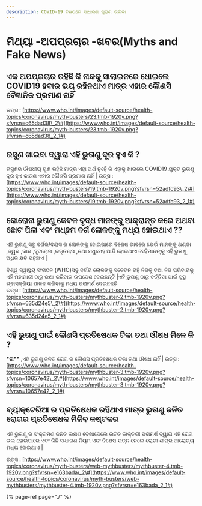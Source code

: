 ```yaml
---
description: COVID-19 ବିଷୟରେ ସାଧାରଣ ପୁରାଣ ତାଲିକା
---
```


# ମିଥ୍ୟା -ଅପପ୍ରଚାର -ଖବର\(Myths and Fake News\)

## ଏକ ଅପପ୍ରଚାର ରହିଛି କି ନାକକୁ ସାଲାଇନରେ ଧୋଇଲେ  COVID19 ହବାର ଭୟ ରହିନଥାଏ ମାତ୍ର ଏହାର କୌଣସି ବୈଜ୍ଞାନିକ ପ୍ରମାଣ ନାହିଁ

ଉତ୍ସ : [https://www.who.int/images/default-source/health-topics/coronavirus/myth-busters/23.tmb-1920v.png?sfvrsn=c65dad38\_2\#](https://www.who.int/images/default-source/health-topics/coronavirus/myth-busters/23.tmb-1920v.png?sfvrsn=c65dad38_2_1#)

## ରସୁଣ ଖାଇବା ଦ୍ୱାରା ଏହି ଭୁତାଣୁ ଦୂର ହୁଏ କି ?

ରସୁଣର ଔଷଧୀୟ ଗୁଣ ରହିଛି ମାତ୍ର ଏହା ଅର୍ଥ ନୁହେଁ କି ଏହାକୁ ଖାଇଲେ COVID19 ଯୁକ୍ତ ଭୁତାଣୁ ଦୂର ହୁଏ କାରଣ ଏହାର କୌଣସି ପ୍ରମାଣ ନାହିଁ \| ଉତ୍ସ : [https://www.who.int/images/default-source/health-topics/coronavirus/myth-busters/19.tmb-1920v.png?sfvrsn=52adfc93\_2\#](https://www.who.int/images/default-source/health-topics/coronavirus/myth-busters/19.tmb-1920v.png?sfvrsn=52adfc93_2_1#)

## କୋରୋନା  ଭୁତାଣୁ କେବଳ ବୃଦ୍ଧ ମାନଙ୍କୁ ଆକ୍ରାନ୍ତ କରେ ଅଥବା ଛୋଟ ପିଲା ଏବଂ ମଧ୍ହମ ବର୍ଗ ଲୋକଙ୍କୁ ମଧ୍ୟ ହୋଇଥାଏ  ??

ଏହି ଭୁତାଣୁ ସବୁ ବର୍ଗର/ବୟସ ର ଲୋକଙ୍କୁ ହୋଇପାରେ ବିଶେଷ ଭାବରେ ଯେଉଁ ମାନଙ୍କୁ ଥଣ୍ଡା ,ଜ୍ୱର ,କାଶ ,ହୃଦରୋଗ ,ରକ୍ତଚାପ ,ତଥା ମଧୁମେହ ଆଦି ହୋଇଥାଏ ସେହିମାନଙ୍କୁ ଏହି ଭୁତାଣୁ ଅଧିକ କ୍ଷତି ପହଞ୍ଚାଏ \|

ବିଶ୍ୱ ସ୍ୱାସ୍ଥ୍ୟ ସଂଗଠନ \(WHO\)ସବୁ ବର୍ଗର ଲୋକଙ୍କୁ ସଚେତନ ରହି ନିଜକୁ ତଥା ନିଜ ପରିବାରକୁ ଏହି ମହାମାରୀ ଠାରୁ ରକ୍ଷା କରିବାର ଉପଦେଶ ଦେଇଛନ୍ତି \|ଏହି ଭୁତାଣୁ ଠାରୁ ବର୍ତ୍ତିବା ପାଇଁ ସୁସ୍ଥ ଶ୍ଵାସକ୍ରିୟା ପାଳନ କରିବାକୁ ମଧ୍ୟ ପରାମର୍ଶ ଦେଇଛନ୍ତି  
ଉତ୍ସ : [https://www.who.int/images/default-source/health-topics/coronavirus/myth-busters/mythbuster-2.tmb-1920v.png?sfvrsn=635d24e5\_2\#](https://www.who.int/images/default-source/health-topics/coronavirus/myth-busters/mythbuster-2.tmb-1920v.png?sfvrsn=635d24e5_2_1#)

## ଏହି ଭୁତାଣୁ ପାଇଁ କୌଣସି ପ୍ରତିଷେଧକ ଟିକା  ତଥା ଔଷଧ ମିଳେ କି ?

**\***ନା**\*\*** ,ଏହି ଭୁତାଣୁ ଜନିତ ରୋଗ ର କୌଣସି ପ୍ରତିଷେଧକ ଟିକା ତଥା ଔଷଧ ନାହିଁ \| ଉତ୍ସ : [https://www.who.int/images/default-source/health-topics/coronavirus/myth-busters/mythbuster-3.tmb-1920v.png?sfvrsn=10657e42\_2\#](https://www.who.int/images/default-source/health-topics/coronavirus/myth-busters/mythbuster-3.tmb-1920v.png?sfvrsn=10657e42_2_1#)

## ବ୍ୟାକ୍ଟେରିଆ ର ପ୍ରତିଷେଧକ ରହିଥାଏ ମାତ୍ର ଭୁତାଣୁ ଜନିତ ରୋଗର ପ୍ରତିଷେଧକ ମିଳିବ କଷ୍ଟକର

ଏହି ଭୁତାଣୁ ର ସଂକ୍ରମଣ ଜନିତ ଲକ୍ଷଣ ଦେଖାଦେଲେ ଉଚିତ ଡାକ୍ତରୀ ପରାମର୍ଶ ଦ୍ୱାରା ଏହି ରୋଗ ଭଲ ହୋଇପାରେ ଏବଂ କିଛି ସାଧାରଣ ନିୟମ ଏବଂ ବିଶେଷ ଯତ୍ନ ନେଲେ ରୋଗୀ ଶୀଘ୍ର ଆରୋଗ୍ୟ ମଧ୍ୟ ହୋଇଥାଏ \|

ଉତ୍ସ : [https://www.who.int/images/default-source/health-topics/coronavirus/myth-busters/web-mythbusters/mythbuster-4.tmb-1920v.png?sfvrsn=e163bada\_2\#](https://www.who.int/images/default-source/health-topics/coronavirus/myth-busters/web-mythbusters/mythbuster-4.tmb-1920v.png?sfvrsn=e163bada_2_1#)

{% page-ref page="./" %}



